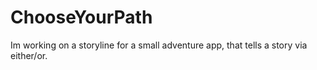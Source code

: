 # ChooseYourPath

Im working on a storyline for a small adventure app, that tells a story via either/or.
